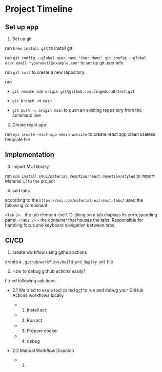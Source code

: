 # Project Timeline
## Set up app

1. Set up git

run `brew install git` to install git

run `git config --global user.name "Your Name"
git config --global user.email "youremail@example.com"` to set up git user info

run `git init` to create a new repository

run 
- `git remote add origin git@github.com:tingedudu8/test.git`

- `git branch -M main`

- `git push -u origin main` to push an existing repository from the command line


2. Create react app

run `npx create-react-app shein-website` to create react app
clean useless template file

## Implementation

3. import MUI library

run `npm install @mui/material @emotion/react @emotion/styled` to import Material UI to the project

4. add tabs

according to the `https://mui.com/material-ui/react-tabs/` used the following component 

`<Tab />` - the tab element itself. Clicking on a tab displays its corresponding panel.
`<Tabs />` - the container that houses the tabs. Responsible for handling focus and keyboard navigation between tabs.


## CI/CD
1. create workflow using github actions

create a `.github/workflows/build_and_deploy.yml` file

2. How to debug github actions easily?

I tried following solutions

- 2.1 We tried to use a tool called [act](https://github.com/nektos/act) to run and debug your GitHub Actions workflows locally

    - 1. Install act
    - 2. Run act
    - 3. Prepare docker
    - 4. debug

- 2.2 Manual Workflow Dispatch 

    - 1. 






